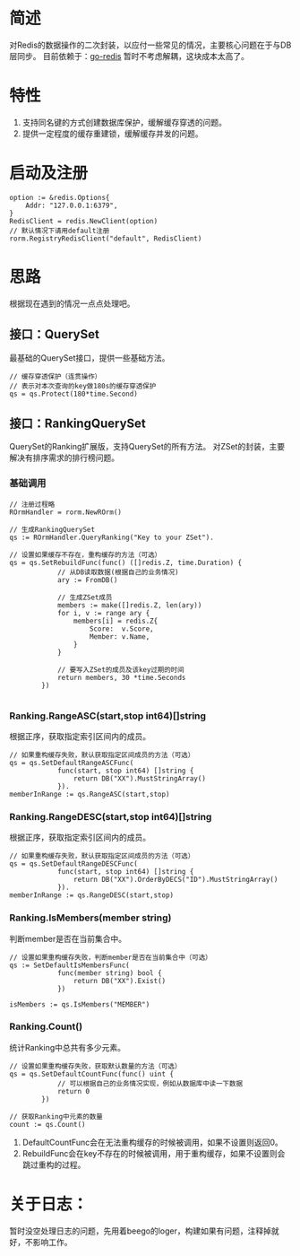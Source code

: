 # 简述

对Redis的数据操作的二次封装，以应付一些常见的情况，主要核心问题在于与DB层同步。
目前依赖于：[go-redis](https://github.com/go-redis/redis)
暂时不考虑解耦，这块成本太高了。

# 特性

1. 支持同名键的方式创建数据库保护，缓解缓存穿透的问题。
1. 提供一定程度的缓存重建锁，缓解缓存并发的问题。

# 启动及注册

```
option := &redis.Options{
	Addr: "127.0.0.1:6379",
}
RedisClient = redis.NewClient(option)
// 默认情况下请用default注册
rorm.RegistryRedisClient("default", RedisClient)
```

# 思路

根据现在遇到的情况一点点处理吧。

## 接口：QuerySet

最基础的QuerySet接口，提供一些基础方法。

```
// 缓存穿透保护（连贯操作）
// 表示对本次查询的key做180s的缓存穿透保护
qs = qs.Protect(180*time.Second)
```

## 接口：RankingQuerySet

QuerySet的Ranking扩展版，支持QuerySet的所有方法。
对ZSet的封装，主要解决有排序需求的排行榜问题。

### 基础调用
```
// 注册过程略
ROrmHandler = rorm.NewROrm()

// 生成RankingQuerySet
qs := ROrmHandler.QueryRanking("Key to your ZSet").

// 设置如果缓存不存在，重构缓存的方法（可选）
qs = qs.SetRebuildFunc(func() ([]redis.Z, time.Duration) {
			// 从DB读取数据(根据自己的业务情况)
			ary := FromDB()

			// 生成ZSet成员
			members := make([]redis.Z, len(ary))
			for i, v := range ary {
				members[i] = redis.Z{
					Score:  v.Score,
					Member: v.Name,
				}
			}

			// 要写入ZSet的成员及该key过期的时间
			return members, 30 *time.Seconds
		})


```

### Ranking.RangeASC(start,stop int64)[]string

根据正序，获取指定索引区间内的成员。

```
// 如果重构缓存失败，默认获取指定区间成员的方法（可选）
qs = qs.SetDefaultRangeASCFunc(
			func(start, stop int64) []string {
				return DB("XX").MustStringArray()
			}).
memberInRange := qs.RangeASC(start,stop)
```

### Ranking.RangeDESC(start,stop int64)[]string

根据正序，获取指定索引区间内的成员。

```
// 如果重构缓存失败，默认获取指定区间成员的方法（可选）
qs = qs.SetDefaultRangeDESCFunc(
			func(start, stop int64) []string {
				return DB("XX").OrderByDECS("ID").MustStringArray()
			}).
memberInRange := qs.RangeDESC(start,stop)
```

### Ranking.IsMembers(member string)

判断member是否在当前集合中。

```
// 设置如果重构缓存失败，判断member是否在当前集合中（可选）
qs := SetDefaultIsMembersFunc(
			func(member string) bool {
				return DB("XX").Exist()
			})

isMembers := qs.IsMembers("MEMBER")
```

### Ranking.Count()

统计Ranking中总共有多少元素。

```golang
// 设置如果重构缓存失败，获取默认数量的方法（可选）
qs = qs.SetDefaultCountFunc(func() uint {
			// 可以根据自己的业务情况实现，例如从数据库中读一下数据
			return 0
		})

// 获取Ranking中元素的数量
count := qs.Count()
```

1. DefaultCountFunc会在无法重构缓存的时候被调用，如果不设置则返回0。
1. RebuildFunc会在key不存在的时候被调用，用于重构缓存，如果不设置则会跳过重构的过程。

# 关于日志：

暂时没空处理日志的问题，先用着beego的loger，构建如果有问题，注释掉就好，不影响工作。